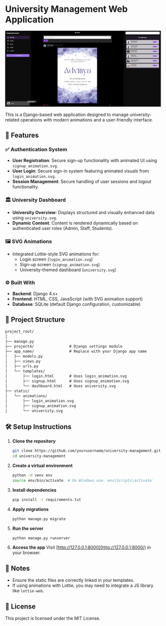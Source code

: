 
# University Management Web Application

![CampusConnect UI](ss.png)

This is a Django-based web application designed to manage university-related operations with modern animations and a user-friendly interface.

## 🚀 Features

### ✅ Authentication System
- **User Registration**: Secure sign-up functionality with animated UI using `signup_animation.svg`.
- **User Login**: Secure sign-in system featuring animated visuals from `login_animation.svg`.
- **Session Management**: Secure handling of user sessions and logout functionality.

### 🏛️ University Dashboard
- **University Overview**: Displays structured and visually enhanced data using `university.svg`.
- **Dynamic Content**: Content is rendered dynamically based on authenticated user roles (Admin, Staff, Students).

### 🖼️ SVG Animations
- Integrated Lottie-style SVG animations for:
  - Login screen (`login_animation.svg`)
  - Sign-up screen (`signup_animation.svg`)
  - University-themed dashboard (`university.svg`)

### ⚙️ Built With
- **Backend**: Django 4.x+
- **Frontend**: HTML, CSS, JavaScript (with SVG animation support)
- **Database**: SQLite (default Django configuration, customizable)

## 📂 Project Structure

```
project_root/
│
├── manage.py
├── project4/                # Django settings module
├── app_name/                # Replace with your Django app name
│   ├── models.py
│   ├── views.py
│   ├── urls.py
│   └── templates/
│       ├── login.html       # Uses login_animation.svg
│       ├── signup.html      # Uses signup_animation.svg
│       └── dashboard.html   # Uses university.svg
├── static/
│   └── animations/
│       ├── login_animation.svg
│       ├── signup_animation.svg
│       └── university.svg
```

## 🛠️ Setup Instructions

1. **Clone the repository**
   ```bash
   git clone https://github.com/yourusername/university-management.git
   cd university-management
   ```

2. **Create a virtual environment**
   ```bash
   python -m venv env
   source env/bin/activate  # On Windows use `env\Scripts\activate`
   ```

3. **Install dependencies**
   ```bash
   pip install -r requirements.txt
   ```

4. **Apply migrations**
   ```bash
   python manage.py migrate
   ```

5. **Run the server**
   ```bash
   python manage.py runserver
   ```

6. **Access the app**
   Visit [http://127.0.0.1:8000](http://127.0.0.1:8000/) in your browser.

## 📌 Notes

- Ensure the static files are correctly linked in your templates.
- If using animations with Lottie, you may need to integrate a JS library like `lottie-web`.

## 📄 License

This project is licensed under the MIT License.
